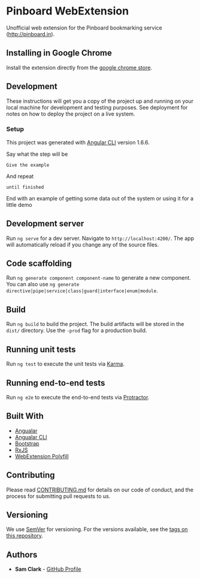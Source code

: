 # Pinboard WebExtension

Unofficial web extension for the Pinboard bookmarking service (http://pinboard.in).

## Installing in Google Chrome

Install the extension directly from the [google chrome store](https://chrome.google.com/webstore/detail/pinboard/lclbbneapfiaihigbkalcoophalpbapl?hl=en-GB).

## Development

These instructions will get you a copy of the project up and running on your local machine for development and testing purposes. See deployment for notes on how to deploy the project on a live system.

### Setup

This project was generated with [Angular CLI](https://github.com/angular/angular-cli) version 1.6.6.

Say what the step will be

```
Give the example
```

And repeat

```
until finished
```

End with an example of getting some data out of the system or using it for a little demo

## Development server

Run `ng serve` for a dev server. Navigate to `http://localhost:4200/`. The app will automatically reload if you change any of the source files.

## Code scaffolding

Run `ng generate component component-name` to generate a new component. You can also use `ng generate directive|pipe|service|class|guard|interface|enum|module`.

## Build

Run `ng build` to build the project. The build artifacts will be stored in the `dist/` directory. Use the `-prod` flag for a production build.

## Running unit tests

Run `ng test` to execute the unit tests via [Karma](https://karma-runner.github.io).

## Running end-to-end tests

Run `ng e2e` to execute the end-to-end tests via [Protractor](http://www.protractortest.org/).

## Built With

* [Angualar](https://angular.io/)
* [Angualar CLI](https://cli.angular.io/)
* [Bootstrap](https://getbootstrap.com/)
* [RxJS](http://reactivex.io/rxjs/)
* [WebExtension Polyfill](https://github.com/mozilla/webextension-polyfill)

## Contributing

Please read [CONTRIBUTING.md](https://gist.github.com/PurpleBooth/b24679402957c63ec426) for details on our code of conduct, and the process for submitting pull requests to us.

## Versioning

We use [SemVer](http://semver.org/) for versioning. For the versions available, see the [tags on this repository](https://github.com/samclark/pinboard/tags).

## Authors

* **Sam Clark** - [GitHub Profile](https://github.com/samclark)





